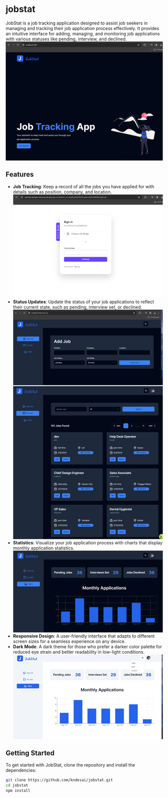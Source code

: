 # jobstat
JobStat is a job tracking application designed to assist job seekers in managing and tracking their job application process effectively. It provides an intuitive interface for adding, managing, and monitoring job applications with various statuses like pending, interview, and declined.
![alt text](image.png)

## Features

- **Job Tracking**: Keep a record of all the jobs you have applied for with details such as position, company, and location.
![alt text](image-1.png)
- **Status Updates**: Update the status of your job applications to reflect their current state, such as pending, interview set, or declined.
![alt text](image-2.png)
![alt text](image-3.png)
- **Statistics**: Visualize your job application process with charts that display monthly application statistics.
![alt text](image-4.png)
- **Responsive Design**: A user-friendly interface that adapts to different screen sizes for a seamless experience on any device.
- **Dark Mode**: A dark theme for those who prefer a darker color palette for reduced eye strain and better readability in low-light conditions.
![alt text](image-6.png)

## Getting Started

To get started with JobStat, clone the repository and install the dependencies:

```bash
git clone https://github.com/kndesai/jobstat.git
cd jobstat
npm install